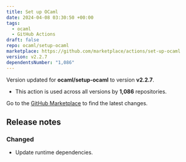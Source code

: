 ```yaml
---
title: Set up OCaml
date: 2024-04-08 03:30:50 +00:00
tags:
  - ocaml
  - GitHub Actions
draft: false
repo: ocaml/setup-ocaml
marketplace: https://github.com/marketplace/actions/set-up-ocaml
version: v2.2.7
dependentsNumber: "1,086"
---
```



Version updated for **ocaml/setup-ocaml** to version **v2.2.7**.
- This action is used across all versions by **1,086** repositories.

Go to the [GitHub Marketplace](https://github.com/marketplace/actions/set-up-ocaml) to find the latest changes.

## Release notes

### Changed

- Update runtime dependencies.
